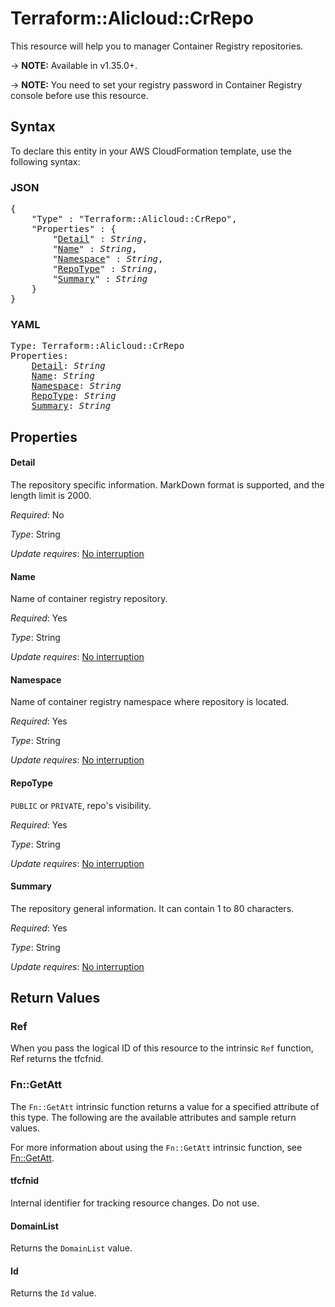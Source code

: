 # Terraform::Alicloud::CrRepo

This resource will help you to manager Container Registry repositories.

-> **NOTE:** Available in v1.35.0+.

-> **NOTE:** You need to set your registry password in Container Registry console before use this resource.

## Syntax

To declare this entity in your AWS CloudFormation template, use the following syntax:

### JSON

<pre>
{
    "Type" : "Terraform::Alicloud::CrRepo",
    "Properties" : {
        "<a href="#detail" title="Detail">Detail</a>" : <i>String</i>,
        "<a href="#name" title="Name">Name</a>" : <i>String</i>,
        "<a href="#namespace" title="Namespace">Namespace</a>" : <i>String</i>,
        "<a href="#repotype" title="RepoType">RepoType</a>" : <i>String</i>,
        "<a href="#summary" title="Summary">Summary</a>" : <i>String</i>
    }
}
</pre>

### YAML

<pre>
Type: Terraform::Alicloud::CrRepo
Properties:
    <a href="#detail" title="Detail">Detail</a>: <i>String</i>
    <a href="#name" title="Name">Name</a>: <i>String</i>
    <a href="#namespace" title="Namespace">Namespace</a>: <i>String</i>
    <a href="#repotype" title="RepoType">RepoType</a>: <i>String</i>
    <a href="#summary" title="Summary">Summary</a>: <i>String</i>
</pre>

## Properties

#### Detail

The repository specific information. MarkDown format is supported, and the length limit is 2000.

_Required_: No

_Type_: String

_Update requires_: [No interruption](https://docs.aws.amazon.com/AWSCloudFormation/latest/UserGuide/using-cfn-updating-stacks-update-behaviors.html#update-no-interrupt)

#### Name

Name of container registry repository.

_Required_: Yes

_Type_: String

_Update requires_: [No interruption](https://docs.aws.amazon.com/AWSCloudFormation/latest/UserGuide/using-cfn-updating-stacks-update-behaviors.html#update-no-interrupt)

#### Namespace

Name of container registry namespace where repository is located.

_Required_: Yes

_Type_: String

_Update requires_: [No interruption](https://docs.aws.amazon.com/AWSCloudFormation/latest/UserGuide/using-cfn-updating-stacks-update-behaviors.html#update-no-interrupt)

#### RepoType

`PUBLIC` or `PRIVATE`, repo's visibility.

_Required_: Yes

_Type_: String

_Update requires_: [No interruption](https://docs.aws.amazon.com/AWSCloudFormation/latest/UserGuide/using-cfn-updating-stacks-update-behaviors.html#update-no-interrupt)

#### Summary

The repository general information. It can contain 1 to 80 characters.

_Required_: Yes

_Type_: String

_Update requires_: [No interruption](https://docs.aws.amazon.com/AWSCloudFormation/latest/UserGuide/using-cfn-updating-stacks-update-behaviors.html#update-no-interrupt)

## Return Values

### Ref

When you pass the logical ID of this resource to the intrinsic `Ref` function, Ref returns the tfcfnid.

### Fn::GetAtt

The `Fn::GetAtt` intrinsic function returns a value for a specified attribute of this type. The following are the available attributes and sample return values.

For more information about using the `Fn::GetAtt` intrinsic function, see [Fn::GetAtt](https://docs.aws.amazon.com/AWSCloudFormation/latest/UserGuide/intrinsic-function-reference-getatt.html).

#### tfcfnid

Internal identifier for tracking resource changes. Do not use.

#### DomainList

Returns the <code>DomainList</code> value.

#### Id

Returns the <code>Id</code> value.

